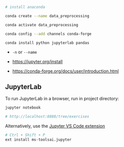 ```bash
# install anaconda 

conda create --name data_preprocessing

conda activate data_preprocessing

conda config --add channels conda-forge

conda install python jupyterlab pandas
```

- `-n` or `--name`

- https://jupyter.org/install
- https://conda-forge.org/docs/user/introduction.html

## JupyterLab

To run JupyterLab in a browser, run in project directory:

```bash
jupyter notebook

# http://localhost:8888/tree/exercises
```

Alternatively, use the [Jupyter VS Code extension](https://marketplace.visualstudio.com/items?itemName=ms-toolsai.jupyter)

```bash
# Ctrl + Shift + P
ext install ms-toolsai.jupyter
```